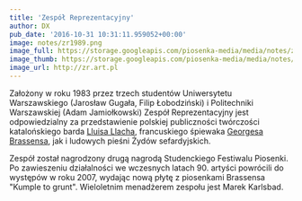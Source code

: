 ```yaml
---
title: 'Zespół Reprezentacyjny'
author: DX
pub_date: '2016-10-31 10:31:11.959052+00:00'
image: notes/zr1989.png
image_full: https://storage.googleapis.com/piosenka-media/media/notes/zr1989.png
image_thumb: https://storage.googleapis.com/piosenka-media/media/notes/zr1989.png.0x300_q85_upscale.png
image_url: http://zr.art.pl
---
```


Założony w roku 1983 przez trzech studentów Uniwersytetu Warszawskiego \(Jarosław Gugała, Filip Łobodziński\) i Politechniki Warszawskiej \(Adam Jamiołkowski\) Zespół Reprezentacyjny jest odpowiedzialny za przedstawienie polskiej publiczności twórczości katalońskiego barda [Lluisa Llacha](http://www.piosenkaztekstem.pl/spiewnik/lluis\-llach/), francuskiego śpiewaka [Georgesa Brassensa](http://www.piosenkaztekstem.pl/spiewnik/georges\-brassens/), jak i ludowych pieśni Żydów sefardyjskich.

Zespół został nagrodzony drugą nagrodą Studenckiego Festiwalu Piosenki. Po zawieszeniu działalności we wczesnych latach 90. artyści powrócili do występów w roku 2007, wydając nową płytę z piosenkami Brassensa "Kumple to grunt". Wieloletnim menadżerem zespołu jest Marek Karlsbad.